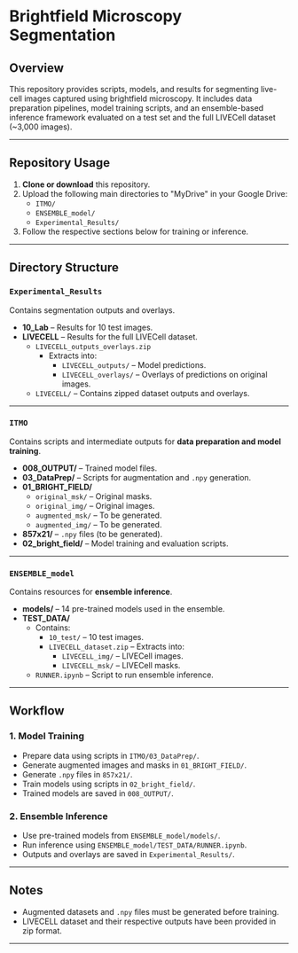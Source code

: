 # Brightfield Microscopy Segmentation

## Overview
This repository provides scripts, models, and results for segmenting live-cell images captured using brightfield microscopy. It includes data preparation pipelines, model training scripts, and an ensemble-based inference framework evaluated on a test set and the full LIVECell dataset (~3,000 images).

---

## Repository Usage
1. **Clone or download** this repository.
2. Upload the following main directories to "MyDrive" in your Google Drive:
   - `ITMO/`
   - `ENSEMBLE_model/`
   - `Experimental_Results/`
3. Follow the respective sections below for training or inference.

---

## Directory Structure

### `Experimental_Results`
Contains segmentation outputs and overlays.

- **10_Lab** – Results for 10 test images.
- **LIVECELL** – Results for the full LIVECell dataset.
  - `LIVECELL_outputs_overlays.zip`  
    - Extracts into:  
      - `LIVECELL_outputs/` – Model predictions.  
      - `LIVECELL_overlays/` – Overlays of predictions on original images.  
  - `LIVECELL/` – Contains zipped dataset outputs and overlays.

---

### `ITMO`
Contains scripts and intermediate outputs for **data preparation and model training**.

- **008_OUTPUT/** – Trained model files.
- **03_DataPrep/** – Scripts for augmentation and `.npy` generation.
- **01_BRIGHT_FIELD/**  
  - `original_msk/` – Original masks.  
  - `original_img/` – Original images.  
  - `augmented_msk/` – To be generated.  
  - `augmented_img/` – To be generated.  
- **857x21/** – `.npy` files (to be generated).  
- **02_bright_field/** – Model training and evaluation scripts.

---

### `ENSEMBLE_model`
Contains resources for **ensemble inference**.

- **models/** – 14 pre-trained models used in the ensemble.
- **TEST_DATA/**  
  - Contains:
    - `10_test/` – 10 test images.  
    - `LIVECELL_dataset.zip` – Extracts into:
      - `LIVECELL_img/` – LIVECell images.  
      - `LIVECELL_msk/` – LIVECell masks.  
  - `RUNNER.ipynb` – Script to run ensemble inference.

---

## Workflow

### **1. Model Training**
- Prepare data using scripts in `ITMO/03_DataPrep/`.
- Generate augmented images and masks in `01_BRIGHT_FIELD/`.
- Generate `.npy` files in `857x21/`.
- Train models using scripts in `02_bright_field/`.
- Trained models are saved in `008_OUTPUT/`.

### **2. Ensemble Inference**
- Use pre-trained models from `ENSEMBLE_model/models/`.
- Run inference using `ENSEMBLE_model/TEST_DATA/RUNNER.ipynb`.
- Outputs and overlays are saved in `Experimental_Results/`.

---

## Notes
- Augmented datasets and `.npy` files must be generated before training.
- LIVECELL dataset and their respective outputs have been provided in zip format.
---